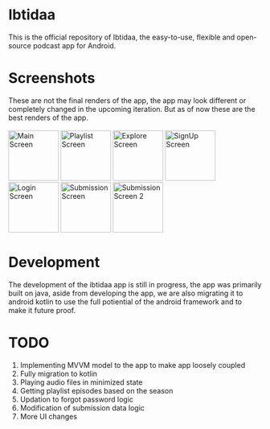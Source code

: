 # Ibtidaa
This is the official repository of Ibtidaa, the easy-to-use, flexible and open-source podcast app for Android.

# Screenshots
These are not the final renders of the app, the app may look different or completely changed in the upcoming iteration. But as of now these are the best renders of the app.
<br>
<br>
<img src="https://user-images.githubusercontent.com/25297971/122634895-8a919780-d0fe-11eb-9e83-92a26a74cb7b.png" alt="Main Screen" width="100">
<img src="https://user-images.githubusercontent.com/25297971/122634907-8feee200-d0fe-11eb-9ba3-781d940cc952.png" alt="Playlist Screen" width="100">
<img src="https://user-images.githubusercontent.com/25297971/122634899-8cf3f180-d0fe-11eb-928e-a54ef4e79879.png" alt="Explore Screen" width="100">
<img src="https://user-images.githubusercontent.com/25297971/122634901-8e251e80-d0fe-11eb-9ee8-ba6deaa72fdc.png" alt="SignUp Screen" width="100">
<img src="https://user-images.githubusercontent.com/25297971/122634902-8ebdb500-d0fe-11eb-923e-75faa78fdbea.png" alt="Login Screen" width="100">
<img src="https://user-images.githubusercontent.com/25297971/122634904-8ebdb500-d0fe-11eb-87b5-fd5bb66d79e8.png" alt="Submission Screen" width="100">
<img src="https://user-images.githubusercontent.com/25297971/122634906-8f564b80-d0fe-11eb-819c-9636d850b28a.png" alt="Submission Screen 2" width="100">

# Development 
The development of the ibtidaa app is still in progress, the app was primarily built on java, aside from developing the app, we are also migrating it to android kotlin to use the full potiential of the android framework and to make it future proof.

# TODO
1. Implementing MVVM model to the app to make app loosely coupled
2. Fully migration to kotlin
3. Playing audio files in minimized state
4. Getting playlist episodes based on the season
5. Updation to forgot password logic
6. Modification of submission data logic
7. More UI changes
